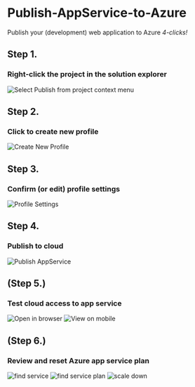 # Publish-AppService-to-Azure
Publish your (development) web application to Azure  _4-clicks!_

## Step 1.
### Right-click the project in the solution explorer
![][1.GettingStarted]

## Step 2.
### Click to create new profile
![][2.SelectTarget]

## Step 3.
### Confirm (or edit) profile settings
![][3.CreateProfile]

## Step 4.
### Publish to cloud
![][4.Publish]

## (Step 5.)
### Test cloud access to app service
![Open in browser][5a.Test]
![View on mobile][5b.Test]

## (Step 6.)
### Review and reset Azure app service plan
![find service][6a.ViewInPortal]
![find service plan][6b.ServicePlans]
![scale down][6c.SetServicePlan]


[1.GettingStarted]: https://raw.githubusercontent.com/uid100/Publish-AppService-to-Azure/master/1.getting_started.png "Select Publish from project context menu"
[2.SelectTarget]: https://raw.githubusercontent.com/uid100/Publish-AppService-to-Azure/master/2.Select_Target.png "Create New Profile"
[3.CreateProfile]: https://raw.githubusercontent.com/uid100/Publish-AppService-to-Azure/master/3.Create_Profile.png "Profile Settings"
[4.Publish]: https://raw.githubusercontent.com/uid100/Publish-AppService-to-Azure/master/4.Publish_to_Azure.png "Publish AppService"
[5a.Test]: https://raw.githubusercontent.com/uid100/Publish-AppService-to-Azure/master/5a.Test.png "Test in Browser"
[5b.Test]: https://raw.githubusercontent.com/uid100/Publish-AppService-to-Azure/master/5b.Test.png "Test with Mobile Browser"
[6a.ViewInPortal]: https://raw.githubusercontent.com/uid100/Publish-AppService-to-Azure/master/6a.Azure_Service_Plans.png "Find AppService in Portal"
[6b.ServicePlans]: https://raw.githubusercontent.com/uid100/Publish-AppService-to-Azure/master/6b.Azure_App_Service.png "View Service Plans(and default!)"
[6c.SetServicePlan]: https://raw.githubusercontent.com/uid100/Publish-AppService-to-Azure/master/6c.Scale_Down.png "Select Dev Service Plan"


